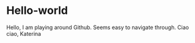 # Hello-world
Hello, I am playing around Github. Seems easy to navigate through.
Ciao ciao, Katerina
